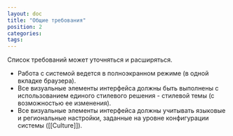 ```yaml
---
layout: doc
title: "Общие требования"
position: 2
categories: 
tags: 
---
```


Список требований может уточняться и расширяться.

* Работа с системой ведется в полноэкранном режиме (в одной вкладке браузера).
* Все визуальные элементы интерфейса должны быть выполнены с использованием единого стилевого решения - стилевой темы (с возможностью ее изменения).
* Все визуальные элементы интерфейса должны учитывать языковые и региональные настройки, заданные на уровне конфигурации системы ([[Culture]]).

 

 

